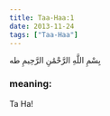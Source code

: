 ```yaml
---
title: Taa-Haa:1
date: 2013-11-24
tags: ["Taa-Haa"]
---
```

بِسْمِ اللَّهِ الرَّحْمَٰنِ الرَّحِيمِ طه
### meaning: 
Ta Ha!
